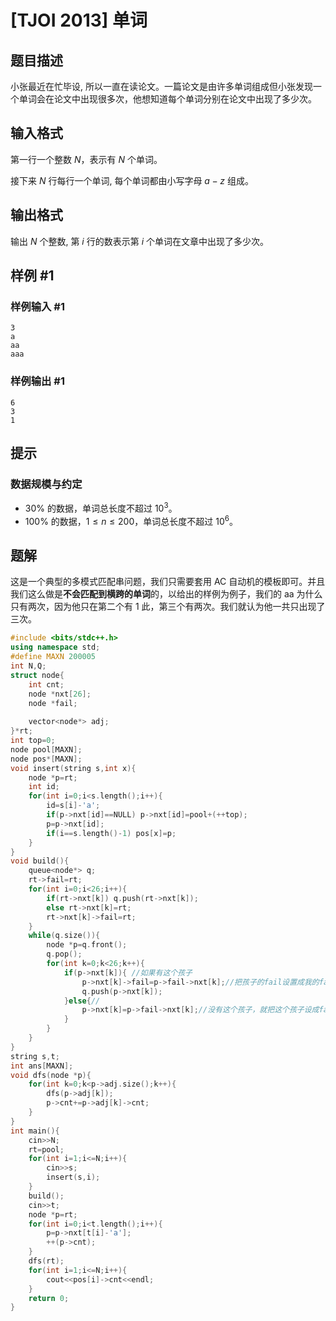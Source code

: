 # [TJOI 2013] 单词

## 题目描述

小张最近在忙毕设, 所以一直在读论文。一篇论文是由许多单词组成但小张发现一个单词会在论文中出现很多次，他想知道每个单词分别在论文中出现了多少次。

## 输入格式

第一行一个整数 $N$，表示有 $N$ 个单词。

接下来 $N$ 行每行一个单词, 每个单词都由小写字母 $a-z$ 组成。

## 输出格式

输出 $N$ 个整数, 第 $i$ 行的数表示第 $i$ 个单词在文章中出现了多少次。

## 样例 #1

### 样例输入 #1

```
3
a
aa
aaa
```

### 样例输出 #1

```
6
3
1
```

## 提示

### 数据规模与约定

- $30\%$ 的数据，单词总长度不超过 $10^3$。
- $100\%$ 的数据，$1 \leq n \leq 200$，单词总长度不超过 $10^6$。

## 题解
这是一个典型的多模式匹配串问题，我们只需要套用 AC 自动机的模板即可。并且我们这么做是**不会匹配到横跨的单词**的，以给出的样例为例子，我们的 aa 为什么只有两次，因为他只在第二个有 1 此，第三个有两次。我们就认为他一共只出现了三次。
```cpp
#include <bits/stdc++.h>
using namespace std;
#define MAXN 200005
int N,Q;
struct node{
	int cnt;
	node *nxt[26];
	node *fail;
	
	vector<node*> adj;
}*rt;
int top=0;
node pool[MAXN];
node pos*[MAXN];
void insert(string s,int x){
	node *p=rt;
	int id;
	for(int i=0;i<s.length();i++){
		id=s[i]-'a';
		if(p->nxt[id]==NULL) p->nxt[id]=pool+(++top);
		p=p->nxt[id];
		if(i==s.length()-1) pos[x]=p;
	}
}
void build(){
	queue<node*> q;
	rt->fail=rt;
	for(int i=0;i<26;i++){
		if(rt->nxt[k]) q.push(rt->nxt[k]);
		else rt->nxt[k]=rt;
		rt->nxt[k]->fail=rt;
	}
	while(q.size()){
		node *p=q.front();
		q.pop();
		for(int k=0;k<26;k++){
			if(p->nxt[k]){ //如果有这个孩子 
				p->nxt[k]->fail=p->fail->nxt[k];//把孩子的fail设置成我的fail的next 
				q.push(p->nxt[k]);
			}else{// 
				p->nxt[k]=p->fail->nxt[k];//没有这个孩子，就把这个孩子设成fail的这个孩子，也是一种路径压缩 
			}
		}
	}
}
string s,t;
int ans[MAXN];
void dfs(node *p){
	for(int k=0;k<p->adj.size();k++){
		dfs(p->adj[k]);
		p->cnt+=p->adj[k]->cnt;
	}
}
int main(){
	cin>>N;
	rt=pool;
	for(int i=1;i<=N;i++){
		cin>>s;
		insert(s,i);
	}
	build();
	cin>>t;
	node *p=rt;
	for(int i=0;i<t.length();i++){
		p=p->nxt[t[i]-'a'];
		++(p->cnt);
	}
	dfs(rt);
	for(int i=1;i<=N;i++){
		cout<<pos[i]->cnt<<endl;
	}
	return 0;
} 
```